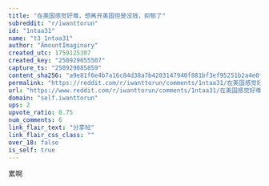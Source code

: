 ```yaml
---
title: "在美国感觉好难，想离开美国但是没钱，抑郁了"
subreddit: "r/iwanttorun"
id: "1ntaa31"
name: "t3_1ntaa31"
author: "AmountImaginary"
created_utc: 1759125307
created_key: "250929055507"
capture_ts: "250929085859"
content_sha256: "a9e81f6e4b7a16c84d38a7b4203147940f881bf3ef95251b2a4e0f1f907ede22"
permalink: "https://reddit.com/r/iwanttorun/comments/1ntaa31/在美国感觉好难想离开美国但是没钱抑郁了/"
url: "https://www.reddit.com/r/iwanttorun/comments/1ntaa31/在美国感觉好难想离开美国但是没钱抑郁了/"
domain: "self.iwanttorun"
ups: 2
upvote_ratio: 0.75
num_comments: 6
link_flair_text: "分享帖"
link_flair_css_class: ""
over_18: false
is_self: true
---
```


累啊
